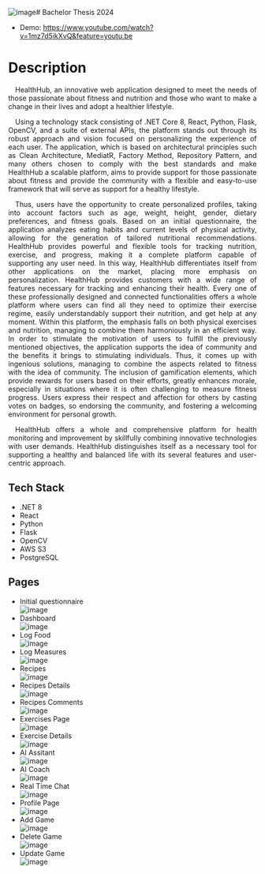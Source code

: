 ![image](https://github.com/user-attachments/assets/bc356afa-586b-403d-b984-35064a906a58)# Bachelor Thesis 2024
-  Demo: https://www.youtube.com/watch?v=1mz7d5ikXvQ&feature=youtu.be
# Description
<div align="justify">
  <p>
  &emsp;HealthHub, an innovative web application designed to meet the needs
of those passionate about fitness and nutrition and those who want to make a change in their
lives and adopt a healthier lifestyle.
  </p>
  <p>
    &emsp;Using a technology stack consisting of .NET Core 8, React, Python, Flask, OpenCV,
and a suite of external APIs, the platform stands out through its robust approach and vision
focused on personalizing the experience of each user. The application, which is based on
architectural principles such as Clean Architecture, MediatR, Factory Method, Repository
Pattern, and many others chosen to comply with the best standards and make HealthHub a
scalable platform, aims to provide support for those passionate about fitness and provide the
community with a flexible and easy-to-use framework that will serve as support for a healthy
lifestyle.
  </p>
  <p>
    &emsp;Thus, users have the opportunity to create personalized profiles, taking into account
factors such as age, weight, height, gender, dietary preferences, and fitness goals. Based on
an initial questionnaire, the application analyzes eating habits and current levels of physical
activity, allowing for the generation of tailored nutritional recommendations. HealthHub
provides powerful and flexible tools for tracking nutrition, exercise, and progress, making it a
complete platform capable of supporting any user need. In this way, HealthHub differentiates
itself from other applications on the market, placing more emphasis on personalization.
HealthHub provides customers with a wide range of features necessary for tracking
and enhancing their health. Every one of these professionally designed and connected
functionalities offers a whole platform where users can find all they need to optimize their
exercise regime, easily understandably support their nutrition, and get help at any moment.
Within this platform, the emphasis falls on both physical exercises and nutrition,
managing to combine them harmoniously in an efficient way. In order to stimulate the
motivation of users to fulfill the previously mentioned objectives, the application supports the
idea of community and the benefits it brings to stimulating individuals. Thus, it comes up
with ingenious solutions, managing to combine the aspects related to fitness with the idea of
community. The inclusion of gamification elements, which provide rewards for users based
on their efforts, greatly enhances morale, especially in situations where it is often challenging
to measure fitness progress. Users express their respect and affection for others by casting
votes on badges, so endorsing the community, and fostering a welcoming environment for
personal growth.
  </p>
  <p>
    &emsp;HealthHub offers a whole and comprehensive platform for health monitoring and
improvement by skillfully combining innovative technologies with user demands. HealthHub
distinguishes itself as a necessary tool for supporting a healthy and balanced life with its
several features and user-centric approach.
  </p>
</div>

## Tech Stack
-  .NET 8
-  React
-  Python
-  Flask
-  OpenCV
-  AWS S3
-  PostgreSQL
  
## Pages
  -  Initial questionnaire <br />
![image](https://github.com/user-attachments/assets/9b1af551-90ce-4e30-975f-0547ebf053f1)
  -  Dashboard <br />
![image](https://github.com/user-attachments/assets/a7c6b9d0-c96f-4aa9-afde-a30376d4bafb)
  -  Log Food <br />
![image](https://github.com/user-attachments/assets/7d07c6d0-b01f-4b87-8909-575a98664918)
  - Log Measures <br />
![image](https://github.com/user-attachments/assets/42eb8ea4-c7e7-4940-b986-9f26dad939a9)
  - Recipes <br />
![image](https://github.com/user-attachments/assets/55f4ec44-052b-4b09-97b1-adc31b12654d)
  - Recipes Details <br />
![image](https://github.com/user-attachments/assets/873660c7-c761-49bf-b908-e3605db5e52b)
  - Recipes Comments <br />
![image](https://github.com/user-attachments/assets/f730f9b4-cf1b-4fce-9c35-0b5650397562)
  - Exercises Page <br />
![image](https://github.com/user-attachments/assets/bfb8b9d3-e609-40f8-ac6e-7e2b0466f66c)
  - Exercise Details <br />
![image](https://github.com/user-attachments/assets/fcd48bc9-936f-40f8-bdb7-eda4feb40f3f)
  - AI Assitant <br />
![image](https://github.com/user-attachments/assets/f7ac9d11-8371-4937-aae9-4b76335fb952)
  - AI Coach <br />
![image](https://github.com/user-attachments/assets/98ae8491-5a03-4aa2-9222-feaa80b9b833)
  - Real Time Chat <br />
![image](https://github.com/user-attachments/assets/6cc5414c-d127-47b8-b867-aff4bc102b62)
  - Profile Page <br />
![image](https://github.com/user-attachments/assets/e71fc637-f724-4d89-9263-e09d272769c1)
  - Add Game <br />
![image](https://github.com/user-attachments/assets/ab230f04-cae5-47e3-bf11-a831eb8aea3e)
  - Delete Game <br />
![image](https://github.com/user-attachments/assets/78027d6c-244e-4e2e-88e7-63d3cb11dc5f)
  - Update Game <br />
![image](https://github.com/user-attachments/assets/6d1335c2-351d-439b-9221-403907df4904)













